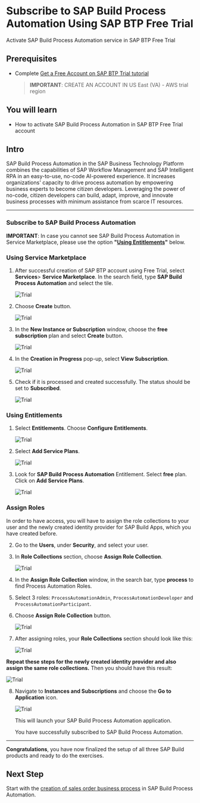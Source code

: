 
# Subscribe to SAP Build Process Automation Using SAP BTP Free Trial
<!-- description --> Activate SAP Build Process Automation service in SAP BTP Free Trial

## Prerequisites
  - Complete [Get a Free Account on SAP BTP Trial tutorial](hcp-create-trial-account)
    > **IMPORTANT**: CREATE AN ACCOUNT IN US East (VA) - AWS trial region

## You will learn
  - How to activate SAP Build Process Automation in SAP BTP Free Trial account

## Intro
SAP Build Process Automation in the SAP Business Technology Platform combines the capabilities of SAP Workflow Management and SAP Intelligent RPA in an easy-to-use, no-code AI-powered experience. It increases organizations' capacity to drive process automation by empowering business experts to become citizen developers. Leveraging the power of no-code, citizen developers can build, adapt, improve, and innovate business processes with minimum assistance from scarce IT resources.

---

### Subscribe to SAP Build Process Automation

**IMPORTANT**: In case you cannot see SAP Build Process Automation in Service Marketplace, please use the option **"[Using Entitlements](/exercises/0_Setup_Trial_Landscape/3_spa-subscribe-free-trial/spa-subscribe-free-trial.md#using-entitlements)"** below.

### Using Service Marketplace

1. After successful creation of SAP BTP account using Free Trial, select **Services**> **Service Marketplace**. In the search field, type **SAP Build Process Automation** and select the tile.

    ![Trial](001.png)

2. Choose **Create** button.

    ![Trial](002.png)

3.  In the **New Instance or Subscription** window, choose the **free subscription** plan and select **Create** button.

    ![Trial](003freeplan.png)

4. In the **Creation in Progress** pop-up, select **View Subscription**.

    ![Trial](003creation.png)

5. Check if it is processed and created successfully. The status should be set to **Subscribed**.

    ![Trial](004freeplan.png)


### Using Entitlements 

1. Select **Entitlements**. Choose **Configure Entitlements**. 

    ![Trial](050.png)

2. Select **Add Service Plans**.

    ![Trial](051.png)

3. Look for **SAP Build Process Automation** Entitlement. Select **free** plan. Click on **Add Service Plans**.

    ![Trial](052.png)



### Assign Roles

In order to have access, you will have to assign the role collections to your user and the newly created identity provider for SAP Build Apps, which you have created before. 
   
2. Go to the **Users**, under **Security**, and select your user.

3. In **Role Collections** section, choose **Assign Role Collection**.


    ![Trial](005.png)

4. In the **Assign Role Collection** window, in the search bar, type **process** to find Process Automation Roles.

5. Select 3 roles: `ProcessAutomationAdmin`, `ProcessAutomationDeveloper` and `ProcessAutomationParticipant`.

6. Choose **Assign Role Collection** button.

    ![Trial](006.png)   

7. After assigning roles, your **Role Collections** section should look like this:

    ![Trial](007.png)

**Repeat these steps for the newly created identity provider and also assign the same role collections.**
Then you should have this result:

   ![Trial](image005.png)

8. Navigate to **Instances and Subscriptions** and choose the **Go to Application** icon.

    ![Trial](008.png)

    This will launch your SAP Build Process Automation application.

    You have successfully subscribed to SAP Build Process Automation.
   

---
**Congratulations**, you have now finalized the setup of all three SAP Build products and ready to do the exercises.

## Next Step
Start with the [creation of sales order business process](/exercises/1_Build_Process_Automation/1_1_spa-academy-salesorder/spa-academy-salesorder.md) in SAP Build Process Automation.